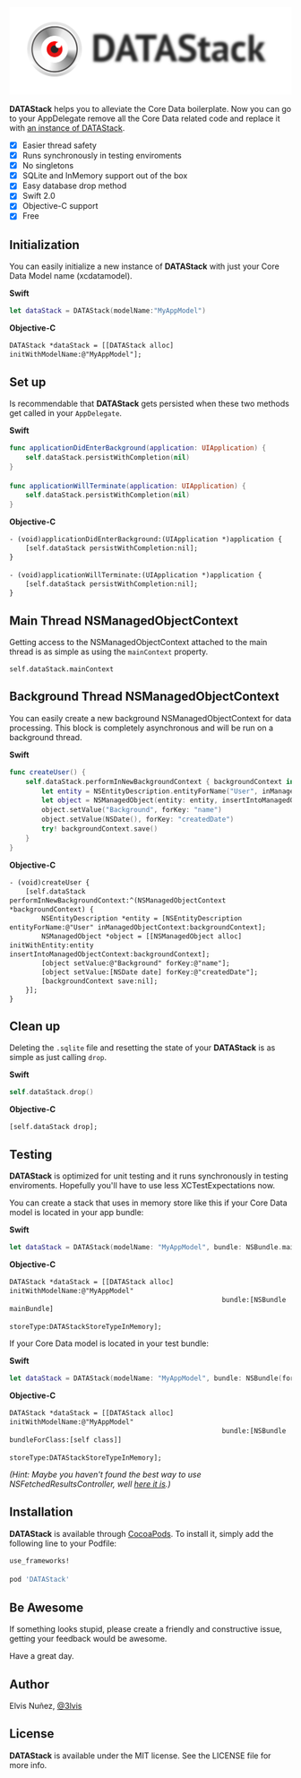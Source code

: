 ![DATAStack](https://raw.githubusercontent.com/3lvis/DATAStack/master/Images/datastack-logo.png)

**DATAStack** helps you to alleviate the Core Data boilerplate. Now you can go to your AppDelegate remove all the Core Data related code and replace it with [an instance of DATAStack](https://github.com/3lvis/DATAStack/blob/master/Demo/Demo/AppDelegate/ANDYAppDelegate.m#L19).

- [x] Easier thread safety
- [x] Runs synchronously in testing enviroments
- [x] No singletons
- [x] SQLite and InMemory support out of the box
- [x] Easy database drop method
- [x] Swift 2.0
- [x] Objective-C support
- [x] Free

## Initialization

You can easily initialize a new instance of **DATAStack** with just your Core Data Model name (xcdatamodel).

**Swift**
``` swift
let dataStack = DATAStack(modelName:"MyAppModel")
```

**Objective-C**
``` objc
DATAStack *dataStack = [[DATAStack alloc] initWithModelName:@"MyAppModel"];
```

## Set up

Is recommendable that **DATAStack** gets persisted when these two methods get called in your `AppDelegate`.

**Swift**
```swift
func applicationDidEnterBackground(application: UIApplication) {
    self.dataStack.persistWithCompletion(nil)
}

func applicationWillTerminate(application: UIApplication) {
    self.dataStack.persistWithCompletion(nil)
}
```

**Objective-C**
``` objc
- (void)applicationDidEnterBackground:(UIApplication *)application {
    [self.dataStack persistWithCompletion:nil];
}

- (void)applicationWillTerminate:(UIApplication *)application {
    [self.dataStack persistWithCompletion:nil];
}
```

## Main Thread NSManagedObjectContext

Getting access to the NSManagedObjectContext attached to the main thread is as simple as using the `mainContext` property.

```objc
self.dataStack.mainContext
```

## Background Thread NSManagedObjectContext

You can easily create a new background NSManagedObjectContext for data processing. This block is completely asynchronous and will be run on a background thread.

**Swift**
```swift
func createUser() {
    self.dataStack.performInNewBackgroundContext { backgroundContext in
        let entity = NSEntityDescription.entityForName("User", inManagedObjectContext: backgroundContext)!
        let object = NSManagedObject(entity: entity, insertIntoManagedObjectContext: backgroundContext)
        object.setValue("Background", forKey: "name")
        object.setValue(NSDate(), forKey: "createdDate")
        try! backgroundContext.save()
    }
}
```

**Objective-C**
```objc
- (void)createUser {
    [self.dataStack performInNewBackgroundContext:^(NSManagedObjectContext *backgroundContext) {
        NSEntityDescription *entity = [NSEntityDescription entityForName:@"User" inManagedObjectContext:backgroundContext];
        NSManagedObject *object = [[NSManagedObject alloc] initWithEntity:entity insertIntoManagedObjectContext:backgroundContext];
        [object setValue:@"Background" forKey:@"name"];
        [object setValue:[NSDate date] forKey:@"createdDate"];
        [backgroundContext save:nil];
    }];
}
```

## Clean up

Deleting the `.sqlite` file and resetting the state of your **DATAStack** is as simple as just calling `drop`.

**Swift**
```swift
self.dataStack.drop()
```

**Objective-C**
```objc
[self.dataStack drop];
```

## Testing

**DATAStack** is optimized for unit testing and it runs synchronously in testing enviroments. Hopefully you'll have to use less XCTestExpectations now.

You can create a stack that uses in memory store like this if your Core Data model is located in your app bundle:

**Swift**
```swift
let dataStack = DATAStack(modelName: "MyAppModel", bundle: NSBundle.mainBundle(), storeType: .InMemory)
```

**Objective-C**
```objc
DATAStack *dataStack = [[DATAStack alloc] initWithModelName:@"MyAppModel"
                                                     bundle:[NSBundle mainBundle]
                                                  storeType:DATAStackStoreTypeInMemory];
```

If your Core Data model is located in your test bundle:

**Swift**
```swift
let dataStack = DATAStack(modelName: "MyAppModel", bundle: NSBundle(forClass: Tests.self), storeType: .InMemory)
```

**Objective-C**
```objc
DATAStack *dataStack = [[DATAStack alloc] initWithModelName:@"MyAppModel"
                                                     bundle:[NSBundle bundleForClass:[self class]]
                                                  storeType:DATAStackStoreTypeInMemory];
```

_(Hint: Maybe you haven't found the best way to use NSFetchedResultsController, well [here it is](https://github.com/3lvis/DATASource).)_

## Installation

**DATAStack** is available through [CocoaPods](http://cocoapods.org). To install it, simply add the following line to your Podfile:

```ruby
use_frameworks!

pod 'DATAStack'
```

## Be Awesome

If something looks stupid, please create a friendly and constructive issue, getting your feedback would be awesome.

Have a great day.

## Author

Elvis Nuñez, [@3lvis](https://twitter.com/3lvis)

## License

**DATAStack** is available under the MIT license. See the LICENSE file for more info.
